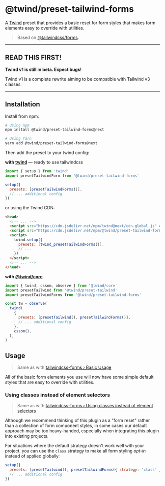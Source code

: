 # @twind/preset-tailwind-forms

A [Twind](https://twind.dev) preset that provides a basic reset for form styles that makes form elements easy to override with utilities.

> Based on [@tailwindcss/forms](https://github.com/tailwindlabs/tailwindcss-forms).

---

## READ THIS FIRST!

**Twind v1 is still in beta. Expect bugs!**

Twind v1 is a complete rewrite aiming to be compatible with Tailwind v3 classes.

---

## Installation

Install from npm:

```sh
# Using npm
npm install @twind/preset-tailwind-forms@next

# Using Yarn
yarn add @twind/preset-tailwind-forms@next
```

Then add the preset to your twind config:

**with [twind](https://www.npmjs.com/package/twind)** — ready to use tailwindcss

```js
import { setup } from 'twind'
import presetTailwindForm from '@twind/preset-tailwind-forms'

setup({
  presets: [presetTailwindForms()],
  // ... additional config
})
```

or using the Twind CDN:

```html
<head>
  <!-- ... -->
  <script src="https://cdn.jsdelivr.net/npm/twind@next/cdn.global.js" crossorigin></script>
  <script src="https://cdn.jsdelivr.net/npm/@twind/preset-tailwind-forms@next" crossorigin></script>
  <script>
    twind.setup({
      presets: [twind_presetTailwindForms()],
      // ...
    })
  </script>
  <!-- ... -->
</head>
```

**with [@twind/core](https://www.npmjs.com/package/@twind/core)**

```js
import { twind, cssom, observe } from '@twind/core'
import presetTailwind from '@twind/preset-tailwind'
import presetTailwindForms from '@twind/preset-tailwind-forms'

const tw = observe(
  twind(
    {
      presets: [presetTailwind(), presetTailwindForms()],
      // ... additional config
    },
    cssom(),
  ),
)
```

## Usage

> Same as with [tailwindcss-forms › Basic Usage](https://github.com/tailwindlabs/tailwindcss-forms#basic-usage)

All of the basic form elements you use will now have some simple default styles that are easy to override with utilities.

### Using classes instead of element selectors

> Same as with [tailwindcss-forms › Using classes instead of element selectors](https://github.com/tailwindlabs/tailwindcss-forms#using-classes-instead-of-element-selectors)

Although we recommend thinking of this plugin as a "form reset" rather than a collection of form component styles, in some cases our default approach may be too heavy-handed, especially when integrating this plugin into existing projects.

For situations where the default strategy doesn't work well with your project, you can use the `class` strategy to make all form styling _opt-in_ instead of applied globally:

```js
setup({
  presets: [presetTailwind(), presetTailwindForms({ strategy: 'class' })],
  // ... additional config
})
```
